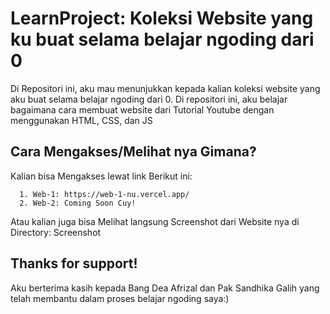 # LearnProject: Koleksi Website yang ku buat selama belajar ngoding dari 0

Di Repositori ini, aku mau menunjukkan kepada kalian koleksi website yang aku buat selama belajar ngoding dari 0. Di repositori ini, aku belajar bagaimana cara membuat website dari Tutorial Youtube dengan menggunakan HTML, CSS, dan JS



## Cara Mengakses/Melihat nya Gimana?

Kalian bisa Mengakses lewat link Berikut ini:

      1. Web-1: https://web-1-nu.vercel.app/
      2. Web-2: Coming Soon Cuy!

Atau kalian juga bisa Melihat langsung Screenshot dari Website nya di Directory: Screenshot



## Thanks for support!

Aku berterima kasih kepada Bang Dea Afrizal dan Pak Sandhika Galih yang telah membantu dalam proses belajar ngoding saya:)
